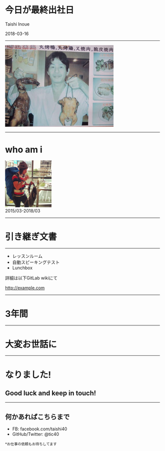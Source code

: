 # 今日が最終出社日

Taishi Inoue

2018-03-16

---

<img src="img/toa.png" alt="" width="70%">

---

# who am i

<img src="img/profile.jpg" alt="" width="30%" style="">
<div>
  2015/03-2018/03
</div>

---

# 引き継ぎ文書

---

- レッスンルーム
- 自動スピーキングテスト
- Lunchbox

詳細は以下GitLab wikiにて

http://example.com

---


# 3年間

---

# 大変お世話に

---

# なりました!

## Good luck and keep in touch!

---

## 何かあればこちらまで

- FB: facebook.com/taishi40
- GitHub/Twitter: @tic40

<small>*お仕事の依頼もお待ちしてます</small>
